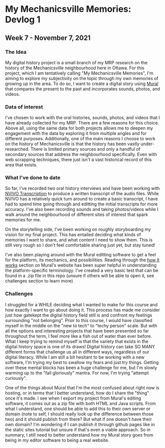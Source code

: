 # My Mechanicsville Memories: Devlog 1
## Week 7 - November 7, 2021

### The Idea
My digital history project is a small branch of my MRP research on the history of the Mechanicsville neighbourhood here in Ottawa. For this project, which I am tentatively calling "My Mechanicsville Memories", I'm aiming to explore my subjectivity on the topic through my own memories of growing up in the area. To do so, I want to create a digital story using [Mural](https://www.getmural.io/) that compares the present to the past and incorporates sounds, photos, and videos.  

### Data of interest
I've chosen to work with the oral histories, sounds, photos, and videos that I have already collected for my MRP. There are a few reasons for this choice. Above all, using the same data for both projects allows me to deepen my engagement with the data by exploring it from multiple angles and for different purposes. Additionally, one of the main reasons I choose to work on the history of Mechanicsville is that the history has been vastly under-researched. There is limited primary sources and only a handful of secondary sources that address the neighbourhood specifically. Even with web scrapping techniques, there just isn't a vast historical record of this area that exists. 

### What I've done to date
So far, I've recorded two oral history interviews and have been working with [NVIVO Transcription](https://library.carleton.ca/services/nvivo) to produce a written transcript of the audio files. While NVIVO has a relatively quick turn around to create a basic transcript, I have had to spend time going through and editting the initial transcripts for more accuracy. I've also been recording sounds and taking photos/videos while I walk around the neighbourhood of different sites of interest that spark memories for me. 

On the storytelling side, I've been working on roughly storyboarding my vision for my final project. This has entailed deciding what kinds of memories I want to share, and what content I need to show them. This is still very rough so I don't feel comfortable sharing just yet, but stay tuned!

I've also been playing around with the Mural editting software to get a feel for the platform, its mechanics, and possibilities. Reading through the [how it works](https://www.getmural.io/docs/intro/) section on Mural's website has been super helpful in understanding the platform-specific terminology. I've created a very basic test that can be found in a .zip file in this repo (unsure if others will be able to open it, see challenges section to learn more)

### Challenges
I struggled for a WHILE deciding what I wanted to make for this course and how exactly I want to go about doing it. This process has made me consider just how gatekept the digital history field still is and confront my feelings surrounding "not belonging". Prior to this course, I would have classified myself in the middle on the "new to tech" to "techy person" scale. But with all the options and interesting projects that have been presented so far throughout the term, I feel more like a fish out of water than ever before. What I keep trying to remind myself is that the variety that exists in the digital history space is one of its draws! Digital history can take SO MANY different forms that challenge us all in different ways, regardless of our digital literacy. While I am still a bit hesitant to be working with a new software, I'm trying my best to swallow my fears and just try things. Getting over these mental blocks has been a huge challenge for me, but I'm slowly warming up to the "fail gloriously" mantra. For now, I'm trying "attempt curiously".

One of the things about Mural that I'm the most confused about right now is hosting, or in terms that I better understand, how do I share the "thing" once it's made. I see when I export my project from Mural's editing software, it comes out as a zip file with both HTML and Java scripts. From what I understand, one should be able to add this to their own server or domain (note to self, I should really look up the difference between those two) and it should publish from there? But what if one doesn't have their own domain? I'm wondering if I can publish it through github pages like in the static sites tutorial but unsure if that's even a viable approach. So in summary, I still need to better understand how my Mural story goes from being in my editor software to being a real website. 